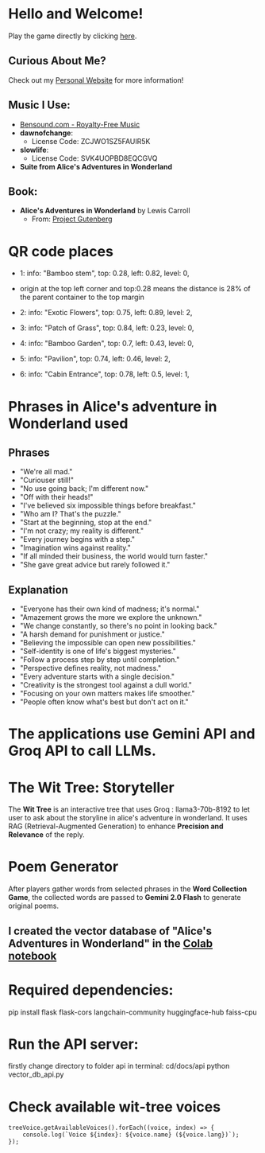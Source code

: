 # Hello and Welcome!

Play the game directly by clicking [here](https://annazxc.github.io/Gardening-game-oop-version/).

## Curious About Me?

Check out my [Personal Website](https://annazxc.github.io/) for more information!

## Music I Use:

- [Bensound.com - Royalty-Free Music](https://www.bensound.com/royalty-free-music)
- **dawnofchange**:
  - License Code: ZCJWO1SZ5FAUIR5K
- **slowlife**:
  - License Code: SVK4UOPBD8EQCGVQ
- **Suite from Alice's Adventures in Wonderland**

## Book:

- **Alice's Adventures in Wonderland** by Lewis Carroll
  - From: [Project Gutenberg](https://gutenberg.org/ebooks/11)

# QR code places

- 1:
  info: "Bamboo stem",
  top: 0.28,
  left: 0.82,
  level: 0,

- origin at the top left corner
  and top:0.28 means the distance is 28% of the parent container to the top margin

- 2:
  info: "Exotic Flowers",
  top: 0.75,
  left: 0.89,
  level: 2,

- 3:
  info: "Patch of Grass",
  top: 0.84,
  left: 0.23,
  level: 0,

- 4:
  info: "Bamboo Garden",
  top: 0.7,
  left: 0.43,
  level: 0,

- 5:
  info: "Pavilion",
  top: 0.74,
  left: 0.46,
  level: 2,

- 6:
  info: "Cabin Entrance",
  top: 0.78,
  left: 0.5,
  level: 1,

# Phrases in Alice's adventure in Wonderland used

## Phrases

- "We're all mad."
- "Curiouser still!"
- "No use going back; I'm different now."
- "Off with their heads!"
- "I've believed six impossible things before breakfast."
- "Who am I? That's the puzzle."
- "Start at the beginning, stop at the end."
- "I'm not crazy; my reality is different."
- "Every journey begins with a step."
- "Imagination wins against reality."
- "If all minded their business, the world would turn faster."
- "She gave great advice but rarely followed it."

## Explanation

- "Everyone has their own kind of madness; it's normal."
- "Amazement grows the more we explore the unknown."
- "We change constantly, so there's no point in looking back."
- "A harsh demand for punishment or justice."
- "Believing the impossible can open new possibilities."
- "Self-identity is one of life's biggest mysteries."
- "Follow a process step by step until completion."
- "Perspective defines reality, not madness."
- "Every adventure starts with a single decision."
- "Creativity is the strongest tool against a dull world."
- "Focusing on your own matters makes life smoother."
- "People often know what's best but don't act on it."

# The applications use **Gemini API** and **Groq API** to call LLMs.

# The Wit Tree: Storyteller

The **Wit Tree** is an interactive tree that uses Groq : llama3-70b-8192 to let user to ask about the storyline in alice's adventure in wonderland.
It uses RAG (Retrieval-Augmented Generation) to enhance **Precision and Relevance** of the reply.

# Poem Generator

After players gather words from selected phrases in the **Word Collection Game**, the collected words are passed to **Gemini 2.0 Flash** to generate original poems.

## I created the vector database of "Alice's Adventures in Wonderland" in the [Colab notebook](https://colab.research.google.com/drive/1UBXK-FOxOxoQEHSp8lImWvXJcO_5jvyP)

# Required dependencies:

pip install flask flask-cors langchain-community huggingface-hub faiss-cpu

# Run the API server:

firstly change directory to folder api
in terminal: cd/docs/api
python vector_db_api.py

# Check available wit-tree voices

```
treeVoice.getAvailableVoices().forEach((voice, index) => {
    console.log(`Voice ${index}: ${voice.name} (${voice.lang})`);
});
```
